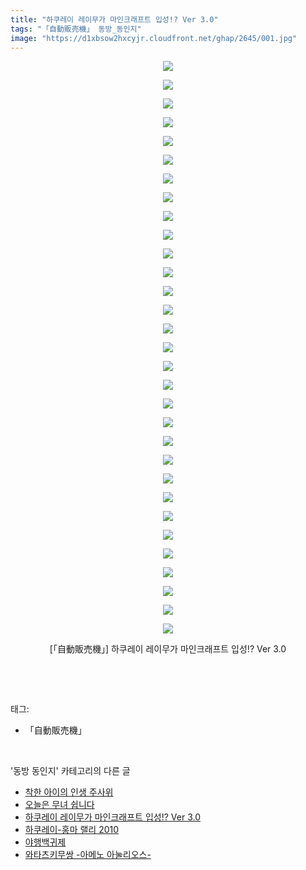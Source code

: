 ```yaml
---
title: "하쿠레이 레이무가 마인크래프트 입성!? Ver 3.0"
tags: "「自動販売機」 동방_동인지"
image: "https://d1xbsow2hxcyjr.cloudfront.net/ghap/2645/001.jpg"
---
```

<div class="article">
<p style="text-align: center; clear: none; float: none;"><img src="{{ site.imgserver10 }}/ghap/2645/001.jpg"/></p>
<p style="text-align: center; clear: none; float: none;"><img src="{{ site.imgserver10 }}/ghap/2645/002.jpg"/></p>
<p style="text-align: center; clear: none; float: none;"><img src="{{ site.imgserver10 }}/ghap/2645/003.jpg"/></p>
<p style="text-align: center; clear: none; float: none;"><img src="{{ site.imgserver10 }}/ghap/2645/004.jpg"/></p>
<p style="text-align: center; clear: none; float: none;"><img src="{{ site.imgserver10 }}/ghap/2645/005.jpg"/></p>
<p style="text-align: center; clear: none; float: none;"><img src="{{ site.imgserver10 }}/ghap/2645/006.jpg"/></p>
<p style="text-align: center; clear: none; float: none;"><img src="{{ site.imgserver10 }}/ghap/2645/007.jpg"/></p>
<p style="text-align: center; clear: none; float: none;"><img src="{{ site.imgserver10 }}/ghap/2645/008.jpg"/></p>
<p style="text-align: center; clear: none; float: none;"><img src="{{ site.imgserver10 }}/ghap/2645/009.jpg"/></p>
<p style="text-align: center; clear: none; float: none;"><img src="{{ site.imgserver10 }}/ghap/2645/010.jpg"/></p>
<p style="text-align: center; clear: none; float: none;"><img src="{{ site.imgserver10 }}/ghap/2645/011.jpg"/></p>
<p style="text-align: center; clear: none; float: none;"><img src="{{ site.imgserver10 }}/ghap/2645/012.jpg"/></p>
<p style="text-align: center; clear: none; float: none;"><img src="{{ site.imgserver10 }}/ghap/2645/013.jpg"/></p>
<p style="text-align: center; clear: none; float: none;"><img src="{{ site.imgserver10 }}/ghap/2645/014.jpg"/></p>
<p style="text-align: center; clear: none; float: none;"><img src="{{ site.imgserver10 }}/ghap/2645/015.jpg"/></p>
<p style="text-align: center; clear: none; float: none;"><img src="{{ site.imgserver10 }}/ghap/2645/016.jpg"/></p>
<p style="text-align: center; clear: none; float: none;"><img src="{{ site.imgserver10 }}/ghap/2645/017.jpg"/></p>
<p style="text-align: center; clear: none; float: none;"><img src="{{ site.imgserver10 }}/ghap/2645/018.jpg"/></p>
<p style="text-align: center; clear: none; float: none;"><img src="{{ site.imgserver10 }}/ghap/2645/019.jpg"/></p>
<p style="text-align: center; clear: none; float: none;"><img src="{{ site.imgserver10 }}/ghap/2645/020.jpg"/></p>
<p style="text-align: center; clear: none; float: none;"><img src="{{ site.imgserver10 }}/ghap/2645/021.jpg"/></p>
<p style="text-align: center; clear: none; float: none;"><img src="{{ site.imgserver10 }}/ghap/2645/022.jpg"/></p>
<p style="text-align: center; clear: none; float: none;"><img src="{{ site.imgserver10 }}/ghap/2645/023.jpg"/></p>
<p style="text-align: center; clear: none; float: none;"><img src="{{ site.imgserver10 }}/ghap/2645/024.jpg"/></p>
<p style="text-align: center; clear: none; float: none;"><img src="{{ site.imgserver10 }}/ghap/2645/025.jpg"/></p>
<p style="text-align: center; clear: none; float: none;"><img src="{{ site.imgserver10 }}/ghap/2645/026.jpg"/></p>
<p style="text-align: center; clear: none; float: none;"><img src="{{ site.imgserver10 }}/ghap/2645/027.jpg"/></p>
<p style="text-align: center; clear: none; float: none;"><img src="{{ site.imgserver10 }}/ghap/2645/028.jpg"/></p>
<p style="text-align: center; clear: none; float: none;"><img src="{{ site.imgserver10 }}/ghap/2645/029.jpg"/></p>
<p style="text-align: center; clear: none; float: none;"><img src="{{ site.imgserver10 }}/ghap/2645/030.jpg"/></p>
<p style="text-align: center; clear: none; float: none;"><img src="{{ site.imgserver10 }}/ghap/2645/031.jpg"/></p>
<p style="text-align: center; clear: none; float: none;">[「自動販売機」] 하쿠레이 레이무가 마인크래프트 입성!? Ver 3.0</p>
<p><br/></p>
</div><br/>
<div class="tagTrail">
<p>태그: </p>
<ul>
<li>「自動販売機」</li>
</ul>
</div><br/>
<div class="another">
<p>'동방 동인지' 카테고리의 다른 글</p>
<ul>
<li><a href="/ghap_2649">착한 아이의 인생 주사위</a></li>
<li><a href="/ghap_2646">오늘은 무녀 쉽니다</a></li>
<li><a href="/ghap_2645">하쿠레이 레이무가 마인크래프트 입성!? Ver 3.0</a></li>
<li><a href="/ghap_2643">하쿠레이-홍마 랠리 2010</a></li>
<li><a href="/ghap_2642">야행백귀제</a></li>
<li><a href="/ghap_2641">와타츠키무쌍 -아메노 아눌리오스-</a></li>
</ul>
</div><br/>
<div class="cb_module cb_fluid">
<div class="cb_wrt cb_profile">
</div><!-- commentList close -->
</div><br/>

